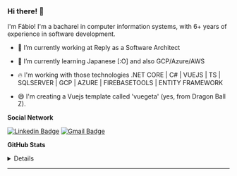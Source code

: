 ### Hi there! 👋

I'm Fábio! I'm a bacharel in computer information systems, with 6+ years of experience in software development.

- 🔭 I’m currently working at Reply as a Software Architect
- 🌱 I’m currently learning Japanese [:O] and also GCP/Azure/AWS
- :fire: I'm working with those technologies .NET CORE | C# | VUEJS | TS | SQLSERVER | GCP | AZURE | FIREBASETOOLS | ENTITY FRAMEWORK

- 😄 I'm creating a Vuejs template called 'vuegeta' (yes, from Dragon Ball Z).

**Social Network**
<p align="center">

   <!--[![Website Badge](https://img.shields.io/badge/-anushkaverma.com-47CCCC?style=flat&logo=Google-Chrome&logoColor=white&link=https://verma-anushka.github.io/anushkaverma/)](https://verma-anushka.github.io/anushkaverma/) -->
   [![Linkedin Badge](https://img.shields.io/badge/-fcarvalllho-blue?style=flat-square&logo=Linkedin&logoColor=white&link=https://www.linkedin.com/in/fcarvalllho/)](https://www.linkedin.com/in/fcarvalllho/)    [![Gmail Badge](https://img.shields.io/badge/-fcarvalllho-c14438?style=flat-square&logo=Gmail&logoColor=white&link=mailto:fabio.carvalllho@gmail.com)](mailto:fabio.carvalllho@gmail.com)
   <!-- [![Medium Badge](https://img.shields.io/badge/-@v.anushka786-000000?style=flat&labelColor=000000&logo=Medium&link=https://medium.com/@v.anushka786)](https://medium.com/@v.anushka786) -->

 <!--  [![Instagram Badge](https://img.shields.io/badge/-@v_anushkaa-purple?style=flat&logo=instagram&logoColor=white&link=https://instagram.com/v_anushkaa/)](https://instagram.com/v_anushkaa) 
   [![Facebook Badge](https://img.shields.io/badge/-verma_anushka-036be4?style=flat-square&logo=Facebook&logoColor=white&link=https://www.facebook.com/profile.php?id=100022118525351)](https://www.facebook.com/profile.php?id=100022118525351)
   [![GeeksforGeeks Badge](https://img.shields.io/badge/-verma_anushka-1c6340?style=flat&logo=GeeksforGeeks&logoColor=white&link=https://auth.geeksforgeeks.org/user/verma_anushka/articles)](https://auth.geeksforgeeks.org/user/verma_anushka/articles)
</p>-->

**GitHub Stats**
<p align="center">
   <details>
  <img align="left" alt="fcrvalhostats's GitHub Stats" src="https://github-readme-stats.codestackr.vercel.app/api?username=fcarvalllho&show_icons=true&hide_border=true" />
   </details>
</p>

---
